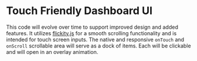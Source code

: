 Touch Friendly Dashboard UI
===========================

This code will evolve over time to support improved design and added features. It utilizes [flickity.js](https://github.com/metafizzy/flickity) for a smooth scrolling functionality and is intended for touch screen inputs. The native and responsive ``` onTouch ``` and ``` onScroll ``` scrollable area will serve as a dock of items. Each will be clickable and will open in an overlay animation. 